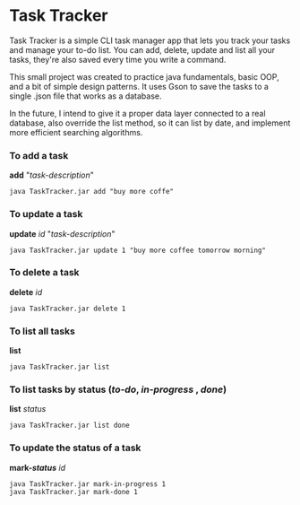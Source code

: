 # Task Tracker
Task Tracker is a simple CLI task manager app that lets you track your tasks and manage your to-do list.
You can add, delete, update and list all your tasks, they're also saved every time you write a command.

This small project was created to practice java fundamentals, basic OOP, and a bit of simple design patterns.
It uses Gson to save the tasks to a single .json file that works as a database.

In the future, I intend to give it a proper data layer connected to a real database, also override the list method, so it can list by date,
and implement more efficient searching algorithms.

### To add a task
**add**  "_task-description_"
```
java TaskTracker.jar add "buy more coffe"
```
### To update a task
**update**  _id_  "_task-description_"
```
java TaskTracker.jar update 1 "buy more coffee tomorrow morning"
```
### To delete a task
**delete** _id_
```
java TaskTracker.jar delete 1
```
### To list all tasks
**list**
```
java TaskTracker.jar list
```
### To list tasks by status (_to-do_, _in-progress_ , _done_)
**list** _status_
```
java TaskTracker.jar list done
```
### To update the status of a task
**mark-_status_** _id_
```
java TaskTracker.jar mark-in-progress 1
java TaskTracker.jar mark-done 1
```
